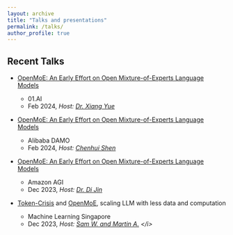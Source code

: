 ```yaml
---
layout: archive
title: "Talks and presentations"
permalink: /talks/
author_profile: true
---
```



## Recent Talks

* [OpenMoE: An Early Effort on Open Mixture-of-Experts Language Models](https://github.com/XueFuzhao/OpenMoE)
  * 01.AI
  * Feb 2024, <i> Host: [Dr. Xiang Yue](https://xiangyue9607.github.io/) </i>
  
* [OpenMoE: An Early Effort on Open Mixture-of-Experts Language Models](https://github.com/XueFuzhao/OpenMoE)
  * Alibaba DAMO
  * Feb 2024, <i> Host: [Chenhui Shen](https://shen-chenhui.github.io/) </i>
  
* [OpenMoE: An Early Effort on Open Mixture-of-Experts Language Models](https://github.com/XueFuzhao/OpenMoE)
  * Amazon AGI
  * Dec 2023, <i> Host: [Dr. Di Jin](https://jind11.github.io/) </i>

* [Token-Crisis](https://arxiv.org/abs/2305.13230) and [OpenMoE](https://github.com/XueFuzhao/OpenMoE), scaling LLM with less data and computation
  * Machine Learning Singapore
  * Dec 2023, <i> Host: [Sam W. and Martin A.]([https://jind11.github.io/](https://www.meetup.com/machine-learning-singapore/events/296502196/)https://www.meetup.com/machine-learning-singapore/events/296502196/) </i>



